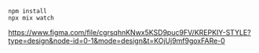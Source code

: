 ```
npm install
npx mix watch
```

https://www.figma.com/file/cgrsqhnKNwx5KSD9puc9FV/KREPKIY-STYLE?type=design&node-id=0-1&mode=design&t=KOjUj9mf9goxFARe-0